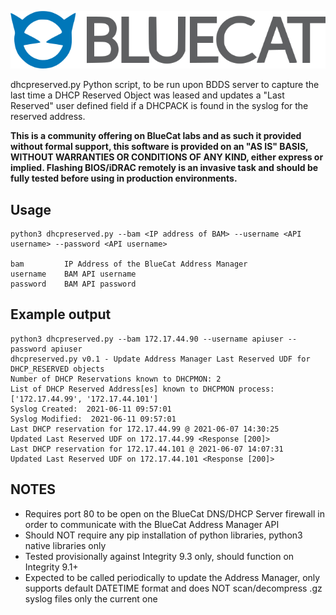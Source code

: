![alt text](logo.png "BlueCat Logo")

dhcpreserved.py
Python script, to be run upon BDDS server to capture the last time a DHCP Reserved Object was leased and updates a "Last Reserved" user defined field if a DHCPACK is found in the syslog for the reserved address.

**This is a community offering on BlueCat labs and as such it provided without formal support, this software is provided on an "AS IS" BASIS, WITHOUT WARRANTIES OR CONDITIONS OF ANY KIND, either express or implied. Flashing BIOS/iDRAC remotely is an invasive task and should be fully tested before using in production environments.**

## Usage

```
python3 dhcpreserved.py --bam <IP address of BAM> --username <API username> --password <API username>

bam         IP Address of the BlueCat Address Manager
username    BAM API username
password    BAM API password

```
## Example output
```
python3 dhcpreserved.py --bam 172.17.44.90 --username apiuser --password apiuser
dhcpreserved.py v0.1 - Update Address Manager Last Reserved UDF for DHCP_RESERVED objects
Number of DHCP Reservations known to DHCPMON: 2
List of DHCP Reserved Address[es] known to DHCPMON process: ['172.17.44.99', '172.17.44.101']
Syslog Created:  2021-06-11 09:57:01
Syslog Modified:  2021-06-11 09:57:01
Last DHCP reservation for 172.17.44.99 @ 2021-06-07 14:30:25
Updated Last Reserved UDF on 172.17.44.99 <Response [200]>
Last DHCP reservation for 172.17.44.101 @ 2021-06-07 14:07:31
Updated Last Reserved UDF on 172.17.44.101 <Response [200]>
```
## NOTES
* Requires port 80 to be open on the BlueCat DNS/DHCP Server firewall in order to communicate with the BlueCat Address Manager API
* Should NOT require any pip installation of python libraries, python3 native libraries only
* Tested provisionally against Integrity 9.3 only, should function on Integrity 9.1+
* Expected to be called periodically to update the Address Manager, only supports default DATETIME format and does NOT scan/decompress .gz syslog files only the current one
